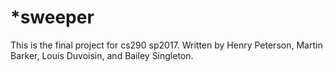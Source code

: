 # *sweeper
This is the final project for cs290 sp2017.
Written by Henry Peterson, Martin Barker, Louis Duvoisin, and Bailey Singleton.
